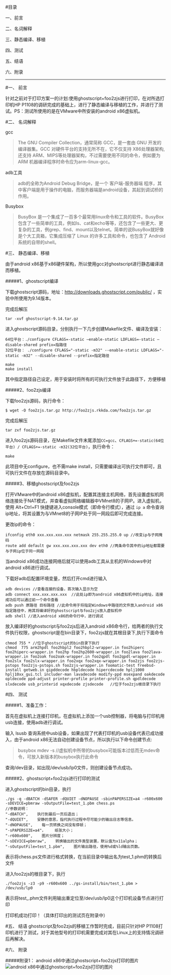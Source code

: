 #目录

一、前言

二、名词解释

三、静态编译、移植

四、测试

五、结语

六、附录
___

#一、 前言

针对之前对于打印方案一的计划:使用ghostscript+foo2zjs进行打印，在对所选打印机HP P1108的调研完成的基础上，进行了静态编译与移植的工作，并进行了测试。PS：测试所使用的是在VMware中所安装的android x86虚拟机。


#二、 名词解释

gcc
>The GNU Compiler Collection，通常简称 GCC，是一套由 GNU 开发的编译器集。GCC 对硬件平台的支持无所不在，它不仅支持 X86处理器架构, 还支持 ARM、MIPS等处理器架构，不过需要使用不同的命令，例如要为 ARM 机器编译程序时命令应为arm-linux-gcc。

adb工具
>adb的全称为Android Debug Bridge，是一个 客户端-服务器端 程序，其中客户端是用于操作的电脑，而服务器端是android设备，其起到调试桥的作用。

Busybox
>BusyBox 是一个集成了一百多个最常用linux命令和工具的软件。BusyBox 包含了一些简单的工具，例如ls、cat和echo等等，还包含了一些更大、更复杂的工具，例grep、find、mount以及telnet。简单的说BusyBox就好像是个大工具箱，它集成压缩了 Linux 的许多工具和命令，也包含了 Android 系统的自带的shell。


#三、 静态编译、移植

由于android x86基于x86硬件架构，所以使用gcc对ghostscript进行静态编译进而移植。

#####1、ghostscript编译

下载ghostscript源码，地址：http://downloads.ghostscript.com/public/ ，实验中所使用为9.14版本。

完成后解压

```
tar -xvf ghostscript-9.14.tar.gz
```

进入ghostscript源码目录，分别执行一下几步创建Makefile文件、编译及安装：

```
64位平台：./configure CFLAGS=-static –enable-static LDFLAGS=-static –disable-shared prefix=指路径  
32位平台： ./configure CFLAGS="-static -m32" --enable-static LDFLAGS="-static -m32" --disable-shared --prefix=指定路径    

make  
make install
```

其中指定路径自己设定，用于安装时将所有的可执行文件放于此路径下，方便移植

#####2、foo2zjs编译

下载foo2zjs源码，执行命令：

```
$ wget -O foo2zjs.tar.gz http://foo2zjs.rkkda.com/foo2zjs.tar.gz
```

完成后解压

```
tar zxf foo2zjs.tar.gz
```

进入foo2zjs源码目录，在Makefile文件末尾添加```CC=gcc```、```CFLAGS+=-static(64位平台) / CFLAGS+=-static -m32(32位平台)```，执行命令：

```
make
```

此项目中无configure，也不需make install，只需要编译出可执行文件即可，且可执行文件在存放在源码目录中。


#####3、移植ghostscript及foo2zjs

打开VMware中的android x86虚拟机，配置其连接主机网络，首先设置虚拟机网络连接处于NAT模式，并查看虚拟网络编辑器中VMnet8的子网IP。进入虚拟机，使用 Alt+Ctrl+F1 快捷键进入console模式（即命令行模式），通过 ```ip a``` 命令查询ip地址，将其设置为与VMnet8的子网IP处于同一网段后即可完成连接。

更改ip的命令：

```
ifconfig eth0 xxx.xxx.xxx.xxx netmask 255.255.255.0 up //改变ip与子网掩码  
route add default gw xxx.xxx.xxx.xxx dev eth0 //两条命令其中的ip地址都需要与子网ip位于同一网段
```

当android x86成功连接网络后就可以使用adb工具从主机的Windows中对android x86进行调试。

下载好adb后配置环境变量，然后打开cmd进行输入

```
adb devices //查看连接的设备，首次输入显示为空  
adb connect xxx.xxx.xxx.xxx  //此处ip即为android x86虚拟机中的ip地址，连接成功后可以通过前一个命令查看  
adb push 原路径 目标路径 //此命令用于将指定Windows中路径的文件放入android x86指定路径中，用其将编译好的ghostscript与foo2zjs放入虚拟机中  
adb shell //进入android x86的命令行中，进行调试
```

放入编译好的ghostscript与foo2zjs后进入android x86命令行，给两者的执行文件执行权限，ghostscript是在bin目录下，foo2zjs就在其根目录下,执行下面命令

```
chmod 755 * //位于ghostscript的bin目录下执行  
chmod  775 arm2hpdl foo2hbpl2 foo2hbpl2-wrapper.in foo2hiperc foo2hiperc-wrapper.in foo2hp foo2hp2600-wrapper.in foo2lava foo2lava-wrapper.in foo2oak foo2oak-wrapper.in foo2qpdl foo2qpdl-wrapper.in foo2slx foo2slx-wrapper.in foo2xqx foo2xqx-wrapper.in foo2zjs foo2zjs-pstops foo2zjs-pstops.sh foo2zjs-wrapper.in foomatic-test freebsd-install getweb.in gipddecode hbpldecode hipercdecode hplj1000 hplj10xx_gui.tcl includer-man lavadecode modify-ppd msexpand oakdecode opldecode ppd-adjust printer-profile printer-profile.sh qpdldecode slxdecode usb_printerid xqxdecode zjsdecode   //位于foo2zjs根目录下执行
```

#四、 测试

#####1、准备工作：

首先在虚拟机上连接打印机，在虚拟机上添加一个usb控制器，将电脑与打印机用usb连接，使用adb进行调试。

输入 lsusb 查询系统中usb设备，如果出现了代表打印机的usb设备代表已成功接入，由于android x86无法自动创建设备节点，所以执行以下命令创建节点:

>busybox mdev -s //虚拟机中所带的busybox可能版本过低而无mdev命令，可放入新版本的busybox执行此命令


查询/dev目录，如出现/dev/usb/lp0文件，则创建设备节点成功。

#####2、ghostscript+foo2zjs进行打印的测试

进入ghostscript的bin目录，执行

```
./gs -q -dBATCH -dSAFER -dQUIET -dNOPAUSE -sbinPAPERSIZE=a4 -r600x600 -sDEVICE=pbmraw -sOutputFile=test_1.pbm chess.ps  
//参数说明： 
"-dBATCH",    执行到最后一页后退出；  
"-dQUIET",    安静的意思，指代执行过程中尽可能少的输出日志等信息。  
"-dNOPAUSE",    每一页转换之间没有停顿；  
"-sPAPERSIZE=a4"，    纸张大小；  
"-r600x600",    图片分辨度；  
"-sDEVICE=pbmraw",    转换输出的文件类型装置，默认值为x11alpha；  
"-sOutputFile=test_1.pbm",    图片输出路径，使用%d或%ld输出页数。
```

表示将chess.ps文件进行格式转换，在当前目录中输出名为test_1.phm的转换后文件

进入foo2zjs的根目录下，执行

```
./foo2zjs -z3 -p9 -r600x600 ../gs-install/bin/test_1.pbm > /dev/usb/lp0
```

表示将test_.phm文件利用输出重定位至/dev/usb/lp0这个打印机设备节点进行打印


打印机成功打印！（具体打印出的测试页在附录中）

#五、 结语
ghostscript及foo2zjs的移植工作暂时完成，目前只针对HP P1108打印机进行了测试，对于其他型号的打印机需要完成对其在Linux上的支持情况调研后再解决。

#六、 附录

#####附录1：
android x86中通过ghostscript+foo2zjs打印的图片
![android x86中通过ghostscript+foo2zjs打印的图片][1]




  [1]:https://github.com/openthos/printer-analysis/blob/master/%E7%A7%BB%E6%A4%8D%2Fraw%2FP60326-142446.jpg


